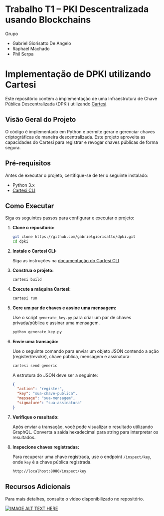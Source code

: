 # Trabalho T1 – PKI Descentralizada usando Blockchains
Grupo
*   Gabriel Giorisatto De Angelo
*   Raphael Machado
*   Phil Serpa

# Implementação de DPKI utilizando Cartesi

Este repositório contém a implementação de uma Infraestrutura de Chave Pública Descentralizada (DPKI) utilizando [Cartesi](https://cartesi.io/).

## Visão Geral do Projeto

O código é implementado em Python e permite gerar e gerenciar chaves criptográficas de maneira descentralizada. Este projeto aproveita as capacidades do Cartesi para registrar e revogar chaves públicas de forma segura.

## Pré-requisitos

Antes de executar o projeto, certifique-se de ter o seguinte instalado:

- Python 3.x
- [Cartesi CLI](https://docs.cartesi.io/cartesi-rollups/1.5/development/installation/)

## Como Executar

Siga os seguintes passos para configurar e executar o projeto:

1. **Clone o repositório:**

   ```bash
   git clone https://github.com/gabrielgiorisatto/dpki.git
   cd dpki
   ```

2. **Instale o Cartesi CLI:**

   Siga as instruções na [documentação do Cartesi CLI](https://docs.cartesi.io/cartesi-rollups/1.5/development/installation/).

3. **Construa o projeto:**

   ```bash
   cartesi build
   ```

4. **Execute a máquina Cartesi:**

   ```bash
   cartesi run
   ```

5. **Gere um par de chaves e assine uma mensagem:**

   Use o script `generate_key.py` para criar um par de chaves privada/pública e assinar uma mensagem.

   ```bash
   python generate_key.py
   ```

6. **Envie uma transação:**

   Use o seguinte comando para enviar um objeto JSON contendo a ação (register/revoke), chave pública, mensagem e assinatura:

   ```bash
   cartesi send generic
   ```

   A estrutura do JSON deve ser a seguinte:

   ```json
   {
     "action": "register",
     "key": "sua-chave-publica",
     "message": "sua-mensagem",
     "signature": "sua-assinatura"
   }
   ```

7. **Verifique o resultado:**

   Após enviar a transação, você pode visualizar o resultado utilizando GraphQL. Converta a saída hexadecimal para string para interpretar os resultados.

8. **Inspecione chaves registradas:**

   Para recuperar uma chave registrada, use o endpoint `/inspect/key`, onde `key` é a chave pública registrada.

   ```bash
   http://localhost:8080/inspect/key
   ```

## Recursos Adicionais

Para mais detalhes, consulte o vídeo disponibilizado no repositório.

[![IMAGE ALT TEXT HERE](https://img.youtube.com/vi/nKP_J0pSDGg/0.jpg)](https://www.youtube.com/watch?v=nKP_J0pSDGg)
